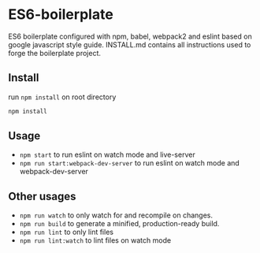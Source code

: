 # ES6-boilerplate

ES6 boilerplate configured with npm, babel, webpack2 and eslint based on google javascript style guide. INSTALL.md contains all instructions used to forge the boilerplate project.

## Install

run `npm install` on root directory

```bash
npm install
```

## Usage

* `npm start` to run eslint on watch mode and live-server
* `npm run start:webpack-dev-server` to run eslint on watch mode and webpack-dev-server

## Other usages

* `npm run watch` to only watch for and recompile on changes.
* `npm run build` to generate a minified, production-ready build.
* `npm run lint` to only lint files
* `npm run lint:watch` to lint files on watch mode